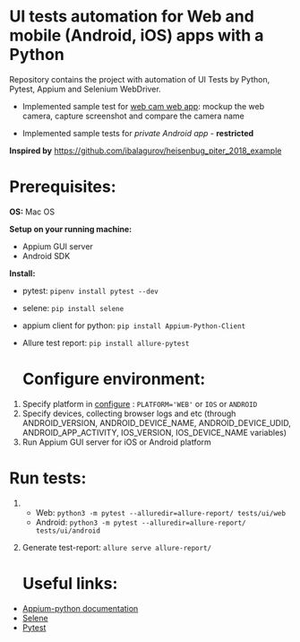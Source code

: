 # UI tests automation for Web and mobile (Android, iOS) apps with a Python

Repository contains the project with automation of UI Tests by Python, Pytest, Appium and Selenium WebDriver.
 - Implemented sample test for [web cam web app](https://webcammictest.com/): mockup the web camera, capture screenshot and compare the camera name

 - Implemented sample tests for *private Android app* - **restricted**

**Inspired by** https://github.com/ibalagurov/heisenbug_piter_2018_example

  # Prerequisites:
**OS:** Mac OS

**Setup on your running machine:**
* Appium GUI server
* Android SDK

**Install:**
* pytest: `pipenv install pytest --dev`
* selene: `pip install selene`
* appium client for python: `pip install Appium-Python-Client`
* Allure test report:  `pip install allure-pytest`

   # Configure environment:
1. Specify  platform in [configure](config/test_run.py) : `PLATFORM='WEB'` or `IOS` or `ANDROID`
2. Specify devices, collecting browser logs and etc 
(through ANDROID_VERSION, ANDROID_DEVICE_NAME, ANDROID_DEVICE_UDID, ANDROID_APP_ACTIVITY, IOS_VERSION, IOS_DEVICE_NAME variables)
3.  Run Appium GUI server for iOS or Android platform

   # Run tests:
1. - Web: `python3 -m pytest --alluredir=allure-report/ tests/ui/web`
   - Android: `python3 -m pytest --alluredir=allure-report/ tests/ui/android`

2. Generate test-report: `allure serve allure-report/`

   # Useful links:
- [Appium-python documentation](https://github.com/appium/python-client)
- [Selene](https://github.com/yashaka/selene)
- [Pytest](https://docs.pytest.org/en/latest/)
